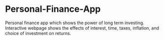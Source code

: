 # Personal-Finance-App
Personal finance app which shows the power of long term investing. Interactive webpage shows the effects of interest, time, taxes, inflation, and choice of investment on returns.
